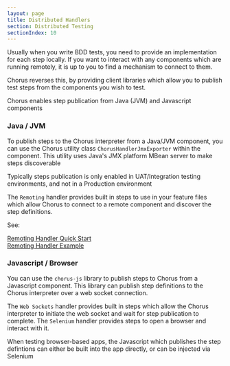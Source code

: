 ```yaml
---
layout: page
title: Distributed Handlers
section: Distributed Testing
sectionIndex: 10
---
```


Usually when you write BDD tests, you need to provide an implementation for each step locally. If you want to interact with any components which are running remotely, it is up to you to find a mechanism to connect to them.

Chorus reverses this, by providing client libraries which allow you to publish test steps from the components you wish to test. 

Chorus enables step publication from Java (JVM) and Javascript components


### Java / JVM

To publish steps to the Chorus interpreter from a Java/JVM component, you can use the Chorus utility class `ChorusHandlerJmxExporter` within the component.
This utility uses Java's JMX platform MBean server to make steps discoverable  

Typically steps publication is only enabled in UAT/Integration testing environments, and not in a Production environment

The `Remoting` handler provides built in steps to use in your feature files which allow Chorus to connect to a remote component and discover the step definitions.

See:

[Remoting Handler Quick Start](/pages/BuiltInHandlers/Remoting/RemotingHandlerQuickStart)  
[Remoting Handler Example](/pages/BuiltInHandlers/Remoting/RemotingHandlerExample)



### Javascript / Browser

You can use the `chorus-js` library to publish steps to Chorus from a Javascript component.
This library can publish step definitions to the Chorus interpreter over a web socket connection.

The `Web Sockets` handler provides built in steps which allow the Chorus interpreter to initiate the web socket and wait for step publication to complete.
The `Selenium` handler provides steps to open a browser and interact with it.

When testing browser-based apps, the Javascript which publishes the step defintions can either be built into the app directly, or can be injected via Selenium

